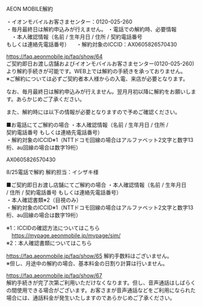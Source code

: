 AEON MOBILE解約

・イオンモバイルお客さまセンター：0120-025-260  
・毎月最終日は解約申込みが行えません。 ・電話での解約時、必要情報  
　・本人確認情報（名前 / 生年月日 / 住所 / 契約電話番号  
もしくは連絡先電話番号） 　・解約対象のICCID：AX0605826570430  

https://faq.aeonmobile.jp/faq/show/64  
ご契約即日お渡し店舗およびイオンモバイルお客さまセンター(0120-025-260)より解約手続きが可能です。WEB上では解約の手続きを承っておりません。  
※ご解約については必ずご契約者本人様からの入電、来店が必要となります。  

なお、毎月最終日は解約申込みが行えません。翌月月初以降に解約をお願いします。あらかじめご了承ください。

また、解約時には以下の情報が必要となりますので予めご確認ください。

■お電話にてご解約の場合 ・本人確認情報（名前 / 生年月日 / 住所 /  
契約電話番号 もしくは連絡先電話番号）  
・解約対象のICCID※1（NTTドコモ回線の場合はアルファベット2文字と数字13桁、au回線の場合は数字19桁）  

AX0605826570430

8/25電話で解約 解約担当：イシザキ様

■ご契約即日お渡し店舗にてご解約の場合 ・本人確認情報（名前 / 生年月日  
/ 住所 / 契約電話番号 もしくは連絡先電話番号）  
・本人確認書類※2（目視のみ）  
・解約対象のICCID※1（NTTドコモ回線の場合はアルファベット2文字と数字13桁、au回線の場合は数字19桁）  

※1：ICCIDの確認方法についてはこちら  
　https://mypage.aeonmobile.jp/mypage/sim/  
※2：本人確認書類についてはこちら  

https://faq.aeonmobile.jp/faq/show/65 解約手数料はございません。  
※但し、月途中の解約の場合、基本料金の日割り計算は行いません。  

https://faq.aeonmobile.jp/faq/show/67  
解約手続きが完了次第ご利用いただけなくなります。但し、音声通話はしばらくの間使用できる場合がございます。お客さまが音声通話などをご利用になられた場合には、通話料金が発生いたしますのであらかじめご了承ください。